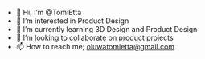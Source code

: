 - 👋 Hi, I’m @TomiEtta
- 👀 I’m interested in Product Design
- 🌱 I’m currently learning 3D Design and Product Design
- 💞️ I’m looking to collaborate on product projects
- 📫 How to reach me; oluwatomietta@gmail.com

<!---
TomiEtta/TomiEtta is a ✨ special ✨ repository because its `README.md` (this file) appears on your GitHub profile.
You can click the Preview link to take a look at your changes.
--->
